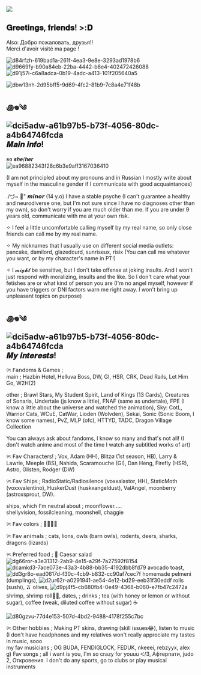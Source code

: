 ![](https://komarev.com/ghpvc/?username=crepe1210&style=for-the-badge&color=800080)
## 𝐆𝐫𝐞𝐞𝐭𝐢𝐧𝐠𝐬, 𝐟𝐫𝐢𝐞𝐧𝐝𝐬! >:𝐃
Also: Добро пожаловать, друзья!!  
Merci d'avoir visité ma page !  

![d84rfzh-619bad1a-261f-4ea3-9e8e-3293ad1978b6](https://github.com/user-attachments/assets/0ad2185d-b491-4cfa-b760-a426160470ca) ![d9669fy-b90a84eb-22ba-4442-b6e4-402472426088](https://github.com/user-attachments/assets/cf39c791-e510-4748-8224-9cbe686b6d15) ![d91j57i-c6a8adca-0b19-4adc-a413-101f205640a5](https://github.com/user-attachments/assets/eb150ace-bfa6-4a5c-b77f-febea60da3a8)

![dbw13nh-2d95bff5-9d69-4fc2-81b9-7c8a4e71f48b](https://github.com/user-attachments/assets/8da771c1-d652-4bae-ac77-e58917131804) 

## ꩜𖦹༄ ![dci5adw-a61b97b5-b73f-4056-80dc-a4b64746fcda](https://github.com/user-attachments/assets/0892b64a-2a24-4f05-abe8-56a6164103dd) 𝑴𝒂𝒊𝒏 𝒊𝒏𝒇𝒐!
ʚɞ 𝒔𝒉𝒆/𝒉𝒆𝒓  
![ea96882343f28c6b3e9aff3167036410](https://github.com/user-attachments/assets/1535f218-2606-42e6-beb7-0919038a3a7f)

(I am not principled about my pronouns and in Russian I mostly write about myself in the masculine gender if I communicate with good acquaintances)

./づ~ 🍓" 𝙢𝙞𝙣𝙤𝙧 (14 y.o) I have a stable psyche (I can't guarantee a healthy and neurodiverse one, but I'm not sure since I have no diagnoses other than my own), so don't worry if you are much older than me. If you are under 9 years old, communicate with me at your own risk.  

✧ I feel a little uncomfortable calling myself by my real name, so only close friends can call me by my real name.  

✧ My nicknames that I usually use on different social media outlets: pancake, damilord, glazedcurd, sunriseux, risix (You can call me whatever you want, or by my character's name in PT!)

✧ I 𝓶𝓲𝓰𝓱𝓽  be sensitive, but I don't take offense at joking insults. And I won't just respond with moralizing, insults and the like. So I don't care what your fetishes are or what kind of person you are (I'm no angel myself, however if you have triggers or DNI factors warn me right away. I won't bring up unpleasant topics on purpose)  
## ꩜𖦹༄ ![dci5adw-a61b97b5-b73f-4056-80dc-a4b64746fcda](https://github.com/user-attachments/assets/4206b439-25f6-48b7-8913-154bc9f8f177) 𝑴𝒚 𝒊𝒏𝒕𝒆𝒓𝒆𝒔𝒕𝒔!
୨ৎ 𝖥𝖺𝗇𝖽𝗈𝗆𝗌 & Games ;  
main ; Hazbin Hotel, Helluva Boss, DW, GI, HSR, CRK, Dead Rails, Let Him Go, W2H(2)  

other ; Brawl Stars, My Student Spirit, Land of Kings (13 Cards), Creatures of Sonaria, Undertale (js know a little), FNAF (same as undertale), FPE (I know a little about the universe and watched the animation), Sky: CotL, Warrior Cats, WCuE, CatWar, Lioden (Wolvden), Sekai, Sonic (Sonic Boom, I know some names), PvZ, MLP (ofc), HTTYD, TADC, Dragon Village Collection

You can always ask about fandoms, I know so many and that's not all! (I don't watch anime and most of the time I watch any subtitled works of art)  

୨ৎ 𝖥𝖺𝗏 𝖢𝗁𝖺𝗋𝖺𝖼𝗍𝖾𝗋𝗌! ; Vox, Adam (HH), Blitzø (1st season, HB), Larry & Lawrie, Meeple (BS), Nahida, Scaramouche (GI), Dan Heng, Firefly (HSR), Astro, Glisten, Rodger (DW)

୨ৎ 𝖥𝖺𝗏 𝖲𝗁𝗂𝗉𝗌 ; RadioStatic/Radiosilence (voxxalastor, HH), StaticMoth (voxxvalentino), HuskerDust (huskxangeldust), ValAngel, moonberry (astroxsprout, DW). 

ships, which I'm neutral about ; moonflower.....  
shellyvision, fossilcleaning, moonshell, chaggie  

୨ৎ 𝖥𝖺𝗏 𝖼𝗈𝗅𝗈𝗋𝗌 ; 💜🩵💙💚  

୨ৎ 𝖥𝖺𝗏 𝖺𝗇𝗂𝗆𝖺𝗅𝗌 ; cats, lions, owls (barn owls), rodents, deers, sharks, dragons (lizards)  

୨ৎ 𝖯𝗋𝖾𝖿𝖾𝗋𝗋𝖾𝖽 𝖿𝗈𝗈𝖽 ; 🥗 Caesar salad
![dg66ror-a3e31312-2ab9-4e15-a29f-7a27592f8154](https://github.com/user-attachments/assets/0c236d28-777a-4ec5-af3b-a6db90b6cc71)  
![dcamkd3-7ace073e-43a3-4b88-bb35-4192dbb8fd79](https://github.com/user-attachments/assets/67afc0b0-485c-4db5-9631-86a7853b70ca) avocado toast, ![dd3gr8o-ead0617d-f30c-4cb9-b832-cc90af7cec7f](https://github.com/user-attachments/assets/909bf6ed-cdfe-4329-8758-2c84a0833e2b) homemade pelmeni (dumplings), ![d2ur62r-a0291941-ae54-4e12-bd29-eeb31f30eddf](https://github.com/user-attachments/assets/0d1fb0b7-98df-4a48-9e99-57e6f13e376f) rolls (sushi), 🫒 olives, ![d9pj4f5-cb680fb4-0e49-4368-b060-e7fb47c2472a](https://github.com/user-attachments/assets/cbe72727-59eb-42ae-abe5-ffeb22e4e21c) shrimp, shrimp roll🍤🥙, dates, ; drinks ; tea (with honey or lemon or without sugar), coffee (weak, diluted coffee without sugar) ☕  

![d80gzvu-77d4e153-507d-4bd2-9488-4178f255c7bc](https://github.com/user-attachments/assets/1a8a94ac-bbc9-493d-89c5-cebe6fde4541)

୨ৎ 𝖮𝗍𝗁𝖾𝗋 𝗁𝗈𝖻𝖻𝗂𝖾𝗌 ; Making PT skins, drawing (skill issues😂), listen to music (I don't have headphones and my relatives won't really appreciate my tastes in music, sooo  
my fav musicians ; OG BUDA, FENDIGLOCK, FEDUK, nkeeei, rebzyyx, alex g)
Fav songs ; all i want is you, I'm so crazy for youuu ᐸ/3, Афтерпати, judo 2, Откровения. I don't do any sports, go to clubs or play musical instruments
